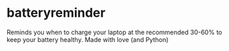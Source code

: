 # batteryreminder
Reminds you when to charge your laptop at the recommended 30-60% to keep your battery healthy. Made with love (and Python)
